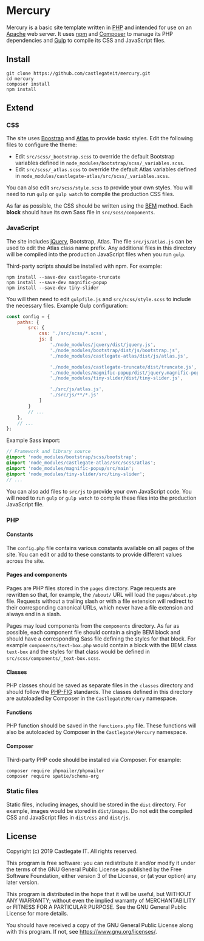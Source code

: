 # Mercury

Mercury is a basic site template written in [PHP](https://www.php.net/) and intended for use on an [Apache](https://httpd.apache.org/) web server. It uses [npm](https://www.npmjs.com/) and [Composer](https://getcomposer.org/) to manage its PHP dependencies and [Gulp](https://gulpjs.com/) to compile its CSS and JavaScript files.

## Install

    git clone https://github.com/castlegateit/mercury.git
    cd mercury
    composer install
    npm install

## Extend

### CSS

The site uses [Boostrap](https://getbootstrap.com/) and [Atlas](https://github.com/castlegateit/atlas) to provide basic styles. Edit the following files to configure the theme:

*   Edit `src/scss/_bootstrap.scss` to override the default Bootstrap variables defined in `node_modules/bootstrap/scss/_variables.scss`.
*   Edit `src/scss/_atlas.scss` to override the default Atlas variables defined in `node_modules/castlegate-atlas/src/scss/_variables.scss`.

You can also edit `src/scss/style.scss` to provide your own styles. You will need to run `gulp` or `gulp watch` to compile the production CSS files.

As far as possible, the CSS should be written using the [BEM](http://getbem.com/) method. Each __block__ should have its own Sass file in `src/scss/components`.

### JavaScript

The site includes [jQuery](https://jquery.com/), Bootstrap, Atlas. The file `src/js/atlas.js` can be used to edit the Atlas class name prefix. Any additional files in this directory will be compiled into the production JavaScript files when you run `gulp`.

Third-party scripts should be installed with npm. For example:

    npm install --save-dev castlegate-truncate
    npm install --save-dev magnific-popup
    npm install --save-dev tiny-slider

You will then need to edit `gulpfile.js` and `src/scss/style.scss` to include the necessary files. Example Gulp configuration:

~~~ javascript
const config = {
    paths: {
        src: {
            css: './src/scss/*.scss',
            js: [
                './node_modules/jquery/dist/jquery.js',
                './node_modules/bootstrap/dist/js/bootstrap.js',
                './node_modules/castlegate-atlas/dist/js/atlas.js',

                './node_modules/castlegate-truncate/dist/truncate.js',
                './node_modules/magnific-popup/dist/jquery.magnific-popup.js',
                './node_modules/tiny-slider/dist/tiny-slider.js',

                './src/js/atlas.js',
                './src/js/**/*.js'
            ]
        }
        // ...
    },
    // ...
};
~~~

Example Sass import:

~~~ scss
// Framework and library source
@import 'node_modules/bootstrap/scss/bootstrap';
@import 'node_modules/castlegate-atlas/src/scss/atlas';
@import 'node_modules/magnific-popup/src/main';
@import 'node_modules/tiny-slider/src/tiny-slider';
// ...
~~~

You can also add files to `src/js` to provide your own JavaScript code. You will need to run `gulp` or `gulp watch` to compile these files into the production JavaScript file.

### PHP

#### Constants

The `config.php` file contains various constants available on all pages of the site. You can edit or add to these constants to provide different values across the site.

#### Pages and components

Pages are PHP files stored in the `pages` directory. Page requests are rewritten so that, for example, the `/about/` URL will load the `pages/about.php` file. Requests without a trailing slash or with a file extension will redirect to their corresponding canonical URLs, which never have a file extension and always end in a slash.

Pages may load components from the `components` directory. As far as possible, each component file should contain a single BEM block and should have a corresponding Sass file defining the styles for that block. For example `components/text-box.php` would contain a block with the BEM class `text-box` and the styles for that class would be defined in `src/scss/components/_text-box.scss`.

#### Classes

PHP classes should be saved as separate files in the `classes` directory and should follow the [PHP-FIG](https://www.php-fig.org/) standards. The classes defined in this directory are autoloaded by Composer in the `Castlegate\Mercury` namespace.

#### Functions

PHP function should be saved in the `functions.php` file. These functions will also be autoloaded by Composer in the `Castlegate\Mercury` namespace.

#### Composer

Third-party PHP code should be installed via Composer. For example:

    composer require phpmailer/phpmailer
    composer require spatie/schema-org

### Static files

Static files, including images, should be stored in the `dist` directory. For example, images would be stored in `dist/images`. Do not edit the compiled CSS and JavaScript files in `dist/css` and `dist/js`.

## License

Copyright (c) 2019 Castlegate IT. All rights reserved.

This program is free software: you can redistribute it and/or modify it under the terms of the GNU General Public License as published by the Free Software Foundation, either version 3 of the License, or (at your option) any later version.

This program is distributed in the hope that it will be useful, but WITHOUT ANY WARRANTY; without even the implied warranty of MERCHANTABILITY or FITNESS FOR A PARTICULAR PURPOSE. See the GNU General Public License for more details.

You should have received a copy of the GNU General Public License along with this program. If not, see <https://www.gnu.org/licenses/>.
